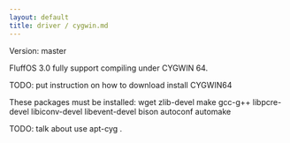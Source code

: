 ```yaml
---
layout: default
title: driver / cygwin.md
---
```


Version: master

FluffOS 3.0 fully support compiling under CYGWIN 64.

TODO: put instruction on how to download install CYGWIN64

These packages must be installed:
wget zlib-devel make gcc-g++ libpcre-devel libiconv-devel libevent-devel bison autoconf automake

TODO: talk about use apt-cyg .
